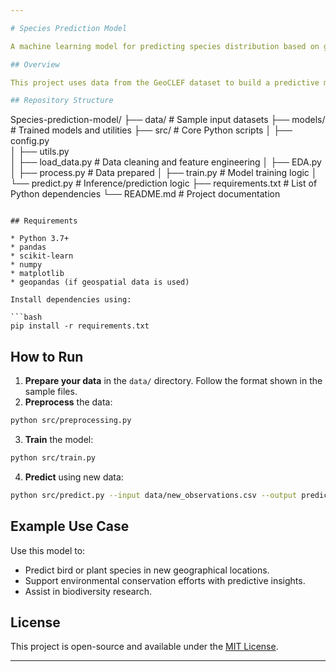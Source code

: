 ```yaml
---

# Species Prediction Model

A machine learning model for predicting species distribution based on geospatial and environmental data.

## Overview

This project uses data from the GeoCLEF dataset to build a predictive model for determining the likelihood of species presence in various geographical regions. The goal is to assist ecological research and environmental monitoring through automated predictions.

## Repository Structure

```
Species-prediction-model/
├── data/                 # Sample input datasets
├── models/               # Trained models and utilities
├── src/                  # Core Python scripts
│   ├── config.py  
│   ├── utils.py  
│   ├── load_data.py  # Data cleaning and feature engineering
│   ├── EDA.py  
│   ├── process.py  # Data prepared
│   ├── train.py          # Model training logic
│   └── predict.py        # Inference/prediction logic
├── requirements.txt      # List of Python dependencies
└── README.md             # Project documentation
```

## Requirements

* Python 3.7+
* pandas
* scikit-learn
* numpy
* matplotlib
* geopandas (if geospatial data is used)

Install dependencies using:

```bash
pip install -r requirements.txt
```

## How to Run

1. **Prepare your data** in the `data/` directory. Follow the format shown in the sample files.
2. **Preprocess** the data:

```bash
python src/preprocessing.py
```

3. **Train** the model:

```bash
python src/train.py
```

4. **Predict** using new data:

```bash
python src/predict.py --input data/new_observations.csv --output predictions.csv
```

## Example Use Case

Use this model to:

* Predict bird or plant species in new geographical locations.
* Support environmental conservation efforts with predictive insights.
* Assist in biodiversity research.

## License

This project is open-source and available under the [MIT License](LICENSE).

---
```

